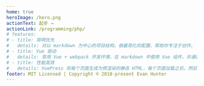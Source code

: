 ```yaml
---
home: true
heroImage: /hero.png
actionText: 起步 →
actionLink: /programming/php/
# features:
# - title: 简明优先
#   details: 对以 markdown 为中心的项目结构，做最简化的配置，帮助你专注于创作。
# - title: Vue 驱动
#   details: 享用 Vue + webpack 开发环境，在 markdown 中使用 Vue 组件，并通过 Vue 开发自定义主题。
# - title: 性能高效
#   details: VuePress 将每个页面生成为预渲染的静态 HTML，每个页面加载之后，然后作为单页面应用程序(SPA)运行。
footer: MIT Licensed | Copyright © 2018-present Evan Hunter
---
```

<PostCard :pages="$site.pages"/>
